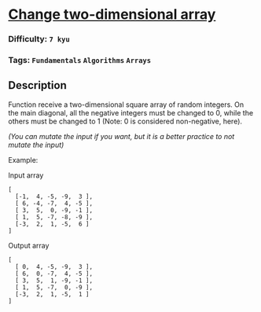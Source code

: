 # [Change two-dimensional array](https://www.codewars.com/kata/581214d54624a8232100005f)

### Difficulty: `7 kyu`

### Tags: `Fundamentals` `Algorithms` `Arrays`

## Description

Function receive a two-dimensional square array of random integers. On the main diagonal, all the negative integers must be changed to 0, while the others must be changed to 1 (Note: 0 is considered non-negative, here).

*(You can mutate the input if you want, but it is a better practice to not mutate the input)*

Example:

Input array

```
[
  [-1,  4, -5, -9,  3 ],
  [ 6, -4, -7,  4, -5 ],
  [ 3,  5,  0, -9, -1 ],
  [ 1,  5, -7, -8, -9 ],
  [-3,  2,  1, -5,  6 ]
]
```

Output array

```
[
  [ 0,  4, -5, -9,  3 ],
  [ 6,  0, -7,  4, -5 ],
  [ 3,  5,  1, -9, -1 ],
  [ 1,  5, -7,  0, -9 ],
  [-3,  2,  1, -5,  1 ]
]
```